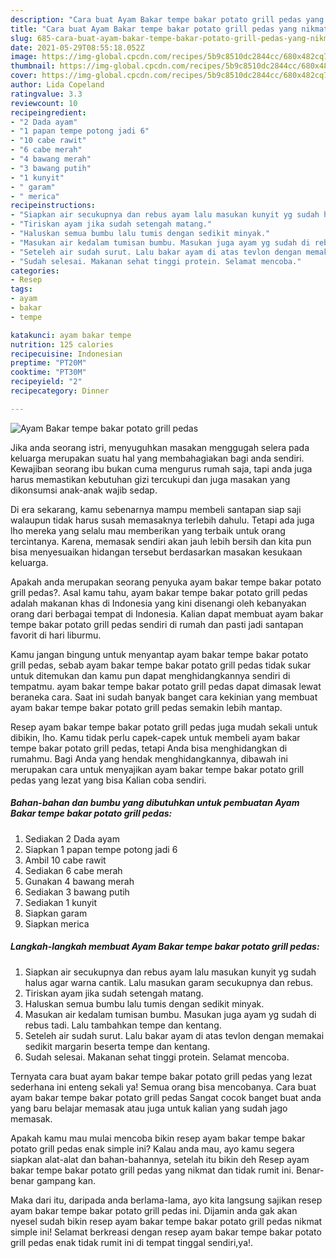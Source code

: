 ```yaml
---
description: "Cara buat Ayam Bakar tempe bakar potato grill pedas yang nikmat Untuk Jualan"
title: "Cara buat Ayam Bakar tempe bakar potato grill pedas yang nikmat Untuk Jualan"
slug: 685-cara-buat-ayam-bakar-tempe-bakar-potato-grill-pedas-yang-nikmat-untuk-jualan
date: 2021-05-29T08:55:18.052Z
image: https://img-global.cpcdn.com/recipes/5b9c8510dc2844cc/680x482cq70/ayam-bakar-tempe-bakar-potato-grill-pedas-foto-resep-utama.jpg
thumbnail: https://img-global.cpcdn.com/recipes/5b9c8510dc2844cc/680x482cq70/ayam-bakar-tempe-bakar-potato-grill-pedas-foto-resep-utama.jpg
cover: https://img-global.cpcdn.com/recipes/5b9c8510dc2844cc/680x482cq70/ayam-bakar-tempe-bakar-potato-grill-pedas-foto-resep-utama.jpg
author: Lida Copeland
ratingvalue: 3.3
reviewcount: 10
recipeingredient:
- "2 Dada ayam"
- "1 papan tempe potong jadi 6"
- "10 cabe rawit"
- "6 cabe merah"
- "4 bawang merah"
- "3 bawang putih"
- "1 kunyit"
- " garam"
- " merica"
recipeinstructions:
- "Siapkan air secukupnya dan rebus ayam lalu masukan kunyit yg sudah halus agar warna cantik. Lalu masukan garam secukupnya dan rebus."
- "Tiriskan ayam jika sudah setengah matang."
- "Haluskan semua bumbu lalu tumis dengan sedikit minyak."
- "Masukan air kedalam tumisan bumbu. Masukan juga ayam yg sudah di rebus tadi. Lalu tambahkan tempe dan kentang."
- "Seteleh air sudah surut. Lalu bakar ayam di atas tevlon dengan memakai sedikit margarin beserta tempe dan kentang."
- "Sudah selesai. Makanan sehat tinggi protein. Selamat mencoba."
categories:
- Resep
tags:
- ayam
- bakar
- tempe

katakunci: ayam bakar tempe 
nutrition: 125 calories
recipecuisine: Indonesian
preptime: "PT20M"
cooktime: "PT30M"
recipeyield: "2"
recipecategory: Dinner

---
```



![Ayam Bakar tempe bakar potato grill pedas](https://img-global.cpcdn.com/recipes/5b9c8510dc2844cc/680x482cq70/ayam-bakar-tempe-bakar-potato-grill-pedas-foto-resep-utama.jpg)

Jika anda seorang istri, menyuguhkan masakan menggugah selera pada keluarga merupakan suatu hal yang membahagiakan bagi anda sendiri. Kewajiban seorang ibu bukan cuma mengurus rumah saja, tapi anda juga harus memastikan kebutuhan gizi tercukupi dan juga masakan yang dikonsumsi anak-anak wajib sedap.

Di era  sekarang, kamu sebenarnya mampu membeli santapan siap saji walaupun tidak harus susah memasaknya terlebih dahulu. Tetapi ada juga lho mereka yang selalu mau memberikan yang terbaik untuk orang tercintanya. Karena, memasak sendiri akan jauh lebih bersih dan kita pun bisa menyesuaikan hidangan tersebut berdasarkan masakan kesukaan keluarga. 



Apakah anda merupakan seorang penyuka ayam bakar tempe bakar potato grill pedas?. Asal kamu tahu, ayam bakar tempe bakar potato grill pedas adalah makanan khas di Indonesia yang kini disenangi oleh kebanyakan orang dari berbagai tempat di Indonesia. Kalian dapat membuat ayam bakar tempe bakar potato grill pedas sendiri di rumah dan pasti jadi santapan favorit di hari liburmu.

Kamu jangan bingung untuk menyantap ayam bakar tempe bakar potato grill pedas, sebab ayam bakar tempe bakar potato grill pedas tidak sukar untuk ditemukan dan kamu pun dapat menghidangkannya sendiri di tempatmu. ayam bakar tempe bakar potato grill pedas dapat dimasak lewat beraneka cara. Saat ini sudah banyak banget cara kekinian yang membuat ayam bakar tempe bakar potato grill pedas semakin lebih mantap.

Resep ayam bakar tempe bakar potato grill pedas juga mudah sekali untuk dibikin, lho. Kamu tidak perlu capek-capek untuk membeli ayam bakar tempe bakar potato grill pedas, tetapi Anda bisa menghidangkan di rumahmu. Bagi Anda yang hendak menghidangkannya, dibawah ini merupakan cara untuk menyajikan ayam bakar tempe bakar potato grill pedas yang lezat yang bisa Kalian coba sendiri.

<!--inarticleads1-->

##### Bahan-bahan dan bumbu yang dibutuhkan untuk pembuatan Ayam Bakar tempe bakar potato grill pedas:

1. Sediakan 2 Dada ayam
1. Siapkan 1 papan tempe potong jadi 6
1. Ambil 10 cabe rawit
1. Sediakan 6 cabe merah
1. Gunakan 4 bawang merah
1. Sediakan 3 bawang putih
1. Sediakan 1 kunyit
1. Siapkan  garam
1. Siapkan  merica




<!--inarticleads2-->

##### Langkah-langkah membuat Ayam Bakar tempe bakar potato grill pedas:

1. Siapkan air secukupnya dan rebus ayam lalu masukan kunyit yg sudah halus agar warna cantik. Lalu masukan garam secukupnya dan rebus.
1. Tiriskan ayam jika sudah setengah matang.
1. Haluskan semua bumbu lalu tumis dengan sedikit minyak.
1. Masukan air kedalam tumisan bumbu. Masukan juga ayam yg sudah di rebus tadi. Lalu tambahkan tempe dan kentang.
1. Seteleh air sudah surut. Lalu bakar ayam di atas tevlon dengan memakai sedikit margarin beserta tempe dan kentang.
1. Sudah selesai. Makanan sehat tinggi protein. Selamat mencoba.




Ternyata cara buat ayam bakar tempe bakar potato grill pedas yang lezat sederhana ini enteng sekali ya! Semua orang bisa mencobanya. Cara buat ayam bakar tempe bakar potato grill pedas Sangat cocok banget buat anda yang baru belajar memasak atau juga untuk kalian yang sudah jago memasak.

Apakah kamu mau mulai mencoba bikin resep ayam bakar tempe bakar potato grill pedas enak simple ini? Kalau anda mau, ayo kamu segera siapkan alat-alat dan bahan-bahannya, setelah itu bikin deh Resep ayam bakar tempe bakar potato grill pedas yang nikmat dan tidak rumit ini. Benar-benar gampang kan. 

Maka dari itu, daripada anda berlama-lama, ayo kita langsung sajikan resep ayam bakar tempe bakar potato grill pedas ini. Dijamin anda gak akan nyesel sudah bikin resep ayam bakar tempe bakar potato grill pedas nikmat simple ini! Selamat berkreasi dengan resep ayam bakar tempe bakar potato grill pedas enak tidak rumit ini di tempat tinggal sendiri,ya!.

